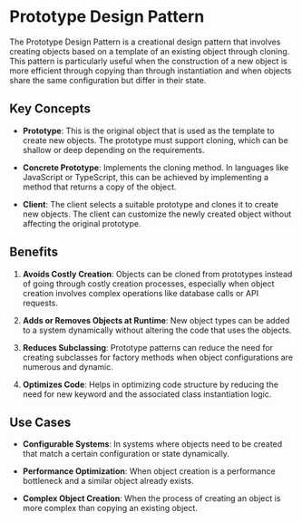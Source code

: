 # Prototype Design Pattern

The Prototype Design Pattern is a creational design pattern that involves creating objects based on a template of an existing object through cloning. This pattern is particularly useful when the construction of a new object is more efficient through copying than through instantiation and when objects share the same configuration but differ in their state.

## Key Concepts

- **Prototype**: This is the original object that is used as the template to create new objects. The prototype must support cloning, which can be shallow or deep depending on the requirements.

- **Concrete Prototype**: Implements the cloning method. In languages like JavaScript or TypeScript, this can be achieved by implementing a method that returns a copy of the object.

- **Client**: The client selects a suitable prototype and clones it to create new objects. The client can customize the newly created object without affecting the original prototype.

## Benefits

1. **Avoids Costly Creation**: Objects can be cloned from prototypes instead of going through costly creation processes, especially when object creation involves complex operations like database calls or API requests.

2. **Adds or Removes Objects at Runtime**: New object types can be added to a system dynamically without altering the code that uses the objects.

3. **Reduces Subclassing**: Prototype patterns can reduce the need for creating subclasses for factory methods when object configurations are numerous and dynamic.

4. **Optimizes Code**: Helps in optimizing code structure by reducing the need for new keyword and the associated class instantiation logic.

## Use Cases

- **Configurable Systems**: In systems where objects need to be created that match a certain configuration or state dynamically.

- **Performance Optimization**: When object creation is a performance bottleneck and a similar object already exists.

- **Complex Object Creation**: When the process of creating an object is more complex than copying an existing object.
